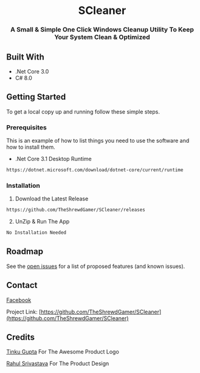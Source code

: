 <!-- HEADING -->
<h1 align="center">SCleaner</h1>
<h3 align="center">A Small &amp; Simple One Click Windows Cleanup Utility To Keep Your System Clean &amp; Optimized</h3>


<!-- BUILT WITH -->
## Built With

* []() .Net Core 3.0
* []() C# 8.0


<!-- GETTING STARTED -->
## Getting Started

To get a local copy up and running follow these simple steps.

### Prerequisites

This is an example of how to list things you need to use the software and how to install them.
* .Net Core 3.1 Desktop Runtime
```sh
https://dotnet.microsoft.com/download/dotnet-core/current/runtime
```

### Installation

1. Download the Latest Release
```sh
https://github.com/TheShrewdGamer/SCleaner/releases
```
2. UnZip & Run The App
```sh
No Installation Needed
```


<!-- ROADMAP -->
## Roadmap

See the [open issues](https://github.com/TheShrewdGamer/SCleaner/issues) for a list of proposed features (and known issues).


<!-- CONTACT -->
## Contact

[Facebook](https://Facebook.com/TheShrewdGamer)

Project Link: [https://github.com/TheShrewdGamer/SCleaner](https://github.com/TheShrewdGamer/SCleaner)

<!-- CREDITS -->
## Credits

[Tinku Gupta](https://www.linkedin.com/in/tinku-gupta/) For The Awesome Product Logo

[Rahul Srivastava](https://www.linkedin.com/in/rahul1994) For The Product Design

